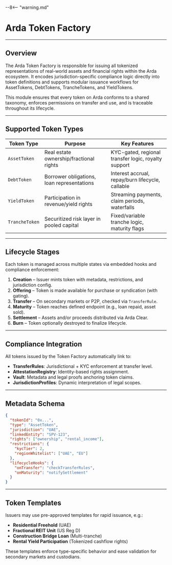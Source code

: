 --8<-- "warning.md"
# Arda Token Factory

---

## Overview

The Arda Token Factory is responsible for issuing all tokenized representations of real-world assets and financial rights within the Arda ecosystem. It encodes jurisdiction-specific compliance logic directly into token definitions and supports modular issuance workflows for AssetTokens, DebtTokens, TrancheTokens, and YieldTokens.

This module ensures that every token on Arda conforms to a shared taxonomy, enforces permissions on transfer and use, and is traceable throughout its lifecycle.

---

## Supported Token Types

| Token Type | Purpose | Key Features |
|------------|---------|--------------|
| `AssetToken` | Real estate ownership/fractional rights | KYC-gated, regional transfer logic, royalty support |
| `DebtToken` | Borrower obligations, loan representations | Interest accrual, repay/burn lifecycle, callable |
| `YieldToken` | Participation in revenue/yield rights | Streaming payments, claim periods, waterfalls |
| `TrancheToken` | Securitized risk layer in pooled capital | Fixed/variable tranche logic, maturity flags |

---

## Lifecycle Stages

Each token is managed across multiple states via embedded hooks and compliance enforcement:

1. **Creation** – Issuer mints token with metadata, restrictions, and jurisdiction config.
2. **Offering** – Token is made available for purchase or syndication (with gating).
3. **Transfer** – On secondary markets or P2P, checked via `TransferRule`.
4. **Maturity** – Token reaches defined endpoint (e.g., loan repaid, asset sold).
5. **Settlement** – Assets and/or proceeds distributed via Arda Clear.
6. **Burn** – Token optionally destroyed to finalize lifecycle.

---

## Compliance Integration

All tokens issued by the Token Factory automatically link to:

- **TransferRules**: Jurisdictional + KYC enforcement at transfer level.
- **AttestationRegistry**: Identity-based rights assignment.
- **Vault**: Metadata and legal proofs anchoring token claims.
- **JurisdictionProfiles**: Dynamic interpretation of legal scopes.

---

## Metadata Schema

```json
{
  "tokenId": "0x...",
  "type": "AssetToken",
  "jurisdiction": "UAE",
  "linkedEntity": "SPV-123",
  "rights": ["ownership", "rental_income"],
  "restrictions": {
    "kycTier": 2,
    "regionWhitelist": ["UAE", "EU"]
  },
  "lifecycleHooks": {
    "onTransfer": "checkTransferRules",
    "onMaturity": "notifySettlement"
  }
}
```

---

## Token Templates

Issuers may use pre-approved templates for rapid issuance, e.g.:

- **Residential Freehold** (UAE)
- **Fractional REIT Unit** (US Reg D)
- **Construction Bridge Loan** (Multi-tranche)
- **Rental Yield Participation** (Tokenized cashflow rights)

These templates enforce type-specific behavior and ease validation for secondary markets and custodians.
